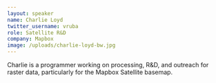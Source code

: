 ```yaml
---
layout: speaker
name: Charlie Loyd
twitter_username: vruba
role: Satellite R&D
company: Mapbox
image: /uploads/charlie-loyd-bw.jpg
---
```


Charlie is a programmer working on processing, R&D, and outreach for raster data, particularly for the Mapbox Satellite basemap.
